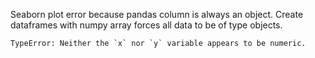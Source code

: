 Seaborn plot error because pandas column is always an object. Create dataframes with numpy array forces all data to be of type objects. 

```
TypeError: Neither the `x` nor `y` variable appears to be numeric.
```

